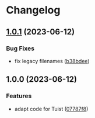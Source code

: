 # Changelog

## [1.0.1](https://github.com/cprecioso/asdf-tuist/compare/v1.0.0...v1.0.1) (2023-06-12)


### Bug Fixes

* fix legacy filenames ([b38bdee](https://github.com/cprecioso/asdf-tuist/commit/b38bdeeb582605381023be839b2393d0692ff0e9))

## 1.0.0 (2023-06-12)


### Features

* adapt code for Tuist ([07787f8](https://github.com/cprecioso/asdf-tuist/commit/07787f8a1ecb6cb194cdc0706b773a2b1851dc23))
